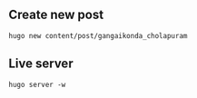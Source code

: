 ## Create new post

`hugo new content/post/gangaikonda_cholapuram`

## Live server

`hugo server -w`

